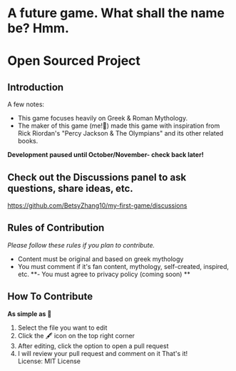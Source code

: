 # A future game. What shall the name be? Hmm.
# Open Sourced Project
## Introduction
A few notes:  
- This game focuses heavily on Greek & Roman Mythology.  
- The maker of this game (me!🙂) made this game with inspiration from Rick Riordan's "Percy Jackson & The Olympians" and its other related books.

**Development paused until October/November- check back later!**  

## Check out the Discussions panel to ask questions, share ideas, etc.
https://github.com/BetsyZhang10/my-first-game/discussions  

## Rules of Contribution
_Please follow these rules if you plan to contribute._  
- Content must be original and based on greek mythology
- You must comment if it's fan content, mythology, self-created, inspired, etc.
**- You must agree to privacy policy (coming soon)
**

## How To Contribute
__As simple as 🔢__  
1. Select the file you want to edit
2. Click the 🖋 icon on the top right corner
3. After editing, click the option to open a pull request
4. I will review your pull request and comment on it
That's it!  
License: MIT License



